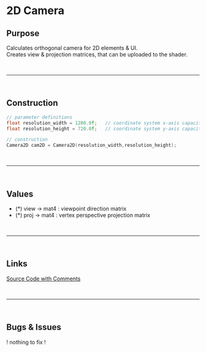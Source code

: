 # 2D Camera

## Purpose

Calculates orthogonal camera for 2D elements & UI. \
Creates view & projection matrices, that can be uploaded to the shader.

<br>

***

<br>

## Construction

```c++
// parameter definitions
float resolution_width = 1280.0f;	// coordinate system x-axis capacity
float resolution_height = 720.0f;	// coordinate system y-axis capacity

// construction
Camera2D cam2D = Camera2D(resolution_width,resolution_height);
```

<br>

***

<br>

## Values

- (*) view -> mat4 : viewpoint direction matrix
- (*) proj -> mat4 : vertex perspective projection matrix

<br>

***

<br>

## Links

[Source Code with Comments](../../ccb/mat/camera2d.cpp)

<br>

***

<br>

## Bugs & Issues

! nothing to fix !